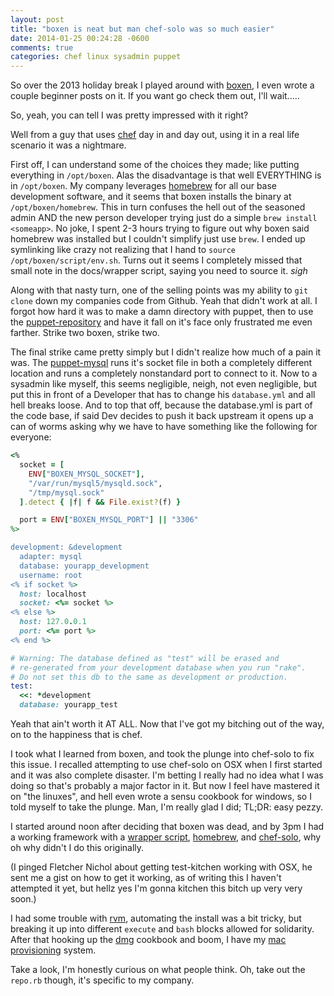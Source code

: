```yaml
---
layout: post
title: "boxen is neat but man chef-solo was so much easier"
date: 2014-01-25 00:24:28 -0600
comments: true
categories: chef linux sysadmin puppet
---
```


So over the 2013 holiday break I played around with [boxen](http://boxen.github.com/), I even wrote a couple beginner posts on it. If you want go check them out, I'll wait.....

So, yeah, you can tell I was pretty impressed with it right? 

Well from a guy that uses [chef](http://getchef.com) day in and day out, using it in a real life scenario it was a nightmare.

First off, I can understand some of the choices they made; like putting everything in `/opt/boxen`. Alas the disadvantage is that well EVERYTHING is in `/opt/boxen`. My company leverages [homebrew](http://brew.sh/) for all our base development software, and it seems that boxen installs the binary at `/opt/boxen/homebrew`. This in turn confuses the hell out of the seasoned admin AND the new person developer trying just do a simple `brew install <someapp>`. No joke, I spent 2-3 hours trying to figure out why boxen said homebrew was installed but I couldn't simplify just use `brew`. I ended up symlinking like crazy not realizing that I hand to `source /opt/boxen/script/env.sh`.  Turns out it seems I completely missed that small note in the docs/wrapper script, saying you need to source it. *sigh*

Along with that nasty turn, one of the selling points was my ability to `git clone` down my companies code from Github. Yeah that didn't work at all. I forgot how hard it was to make a damn directory with puppet, then to use the [puppet-repository](https://github.com/boxen/puppet-repository) and have it fall on it's face only frustrated me even farther. Strike two boxen, strike two.

The final strike came pretty simply but I didn't realize how much of a pain it was. The [puppet-mysql](https://github.com/boxen/puppet-mysql) runs it's socket file in both a completely different location and runs a completely nonstandard port to connect to it. Now to a sysadmin like myself, this seems negligible, neigh, not even negligible,  but put this in front of a Developer that has to change his `database.yml` and all hell breaks loose.   And to top that off, because the database.yml is part of the code base, if said Dev decides to push it back upstream it opens up a can of worms asking why we have to have something like the following for everyone:
```ruby
<%
  socket = [
    ENV["BOXEN_MYSQL_SOCKET"],
    "/var/run/mysql5/mysqld.sock",
    "/tmp/mysql.sock"
  ].detect { |f| f && File.exist?(f) }

  port = ENV["BOXEN_MYSQL_PORT"] || "3306"
%>

development: &development
  adapter: mysql
  database: yourapp_development
  username: root
<% if socket %>
  host: localhost
  socket: <%= socket %>
<% else %>
  host: 127.0.0.1
  port: <%= port %>
<% end %>

# Warning: The database defined as "test" will be erased and
# re-generated from your development database when you run "rake".
# Do not set this db to the same as development or production.
test:
  <<: *development
  database: yourapp_test
```

Yeah that ain't worth it AT ALL.  Now that I've got my bitching out of the way, on to the happiness that is chef.

I took what I learned from boxen, and took the plunge into chef-solo to fix this issue. I recalled attempting to use chef-solo on OSX when I first started and it was also complete disaster. I'm betting I really had no idea what I was doing so that's probably a major factor in it. But now I feel have mastered it on "the linuxes", and hell even wrote a sensu cookbook for windows, so I told myself to take the plunge.  Man, I'm really glad I did; TL;DR: easy pezzy.

I started around noon after deciding that boxen was dead, and by 3pm I had a working framework with a [wrapper script](http://bit.ly/jj_mac), [homebrew](https://github.com/opscode-cookbooks/homebrew), and [chef-solo](http://jjasghar.github.io/blog/2013/08/02/adventures-with-chef-solo/), why oh why didn't I do this originally.

(I pinged Fletcher Nichol about getting test-kitchen working with OSX, he sent me a gist on how to get it working, as of writing this I haven't attempted it yet, but hellz yes I'm gonna kitchen this bitch up very very soon.)

I had some trouble with [rvm](http://rvm.io), automating the install was a bit tricky, but breaking it up into different `execute` and `bash` blocks allowed for solidarity. After that hooking up the [dmg](https://github.com/opscode-cookbooks/dmg) cookbook and boom, I have my [mac provisioning](https://github.com/jjasghar/provision_mac) system.

Take a look, I'm honestly curious on what people think. Oh, take out the `repo.rb` though, it's specific to my company.

